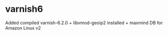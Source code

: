 # varnish6

Added compiled varnish-6.2.0 + libvmod-geoip2 installed + maxmind DB for Amazon Linux v2

